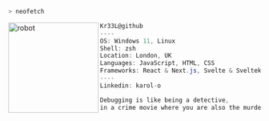 ```zsh
> neofetch
```
<img align="left" src="https://github.com/Kr33L/Kr33L/blob/main/Robot-PNG-HD.png?raw=true" alt="robot" width="180"/> 

```csharp
Kr33L@github
----
OS: Windows 11, Linux
Shell: zsh
Location: London, UK
Languages: JavaScript, HTML, CSS
Frameworks: React & Next.js, Svelte & Sveltekit, Tailwind
----
Linkedin: karol-o
```
```css
Debugging is like being a detective,
in a crime movie where you are also the murderer.
```
